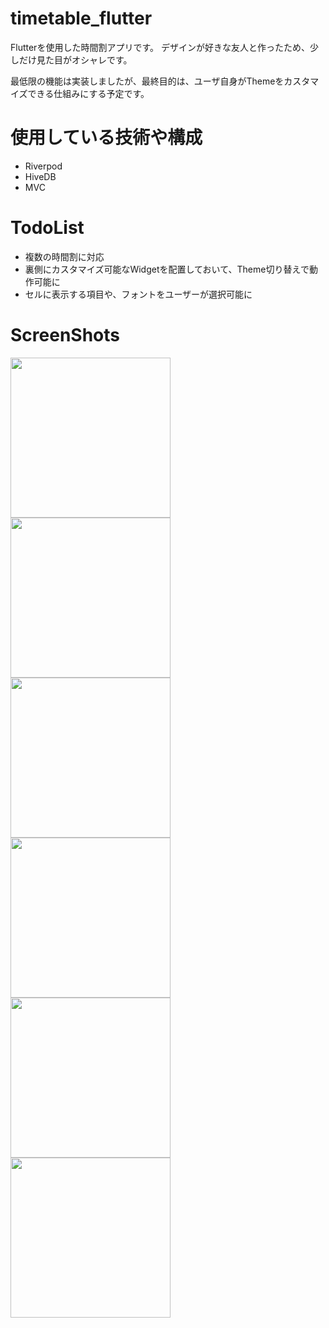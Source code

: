 # timetable_flutter
Flutterを使用した時間割アプリです。
デザインが好きな友人と作ったため、少しだけ見た目がオシャレです。

最低限の機能は実装しましたが、最終目的は、ユーザ自身がThemeをカスタマイズできる仕組みにする予定です。

# 使用している技術や構成
- Riverpod
- HiveDB
- MVC

# TodoList
- 複数の時間割に対応
- 裏側にカスタマイズ可能なWidgetを配置しておいて、Theme切り替えで動作可能に
- セルに表示する項目や、フォントをユーザーが選択可能に

# ScreenShots
<img src="https://user-images.githubusercontent.com/42883378/202864493-d57dfd7d-3e1f-499c-970a-9e507b8c0282.png" width="256"> <img src="https://user-images.githubusercontent.com/42883378/202864500-f44645d4-16ce-4a2b-8676-62c86f7061c2.png" width="256"> <img src="https://user-images.githubusercontent.com/42883378/202864502-da3452d8-6262-4d6d-9f72-e5398e768769.png" width="256"> <img src="https://user-images.githubusercontent.com/42883378/202864508-a3a3e1bf-18b0-44a1-8056-f108c4e29107.png" width="256"> <img src="https://user-images.githubusercontent.com/42883378/202864515-b4e66d82-daaf-4252-9268-cc8fea5d56bd.png" width="256"> <img src="https://user-images.githubusercontent.com/42883378/202864519-21b34dff-97a6-4c29-b353-7f723c8f14df.png" width="256">

